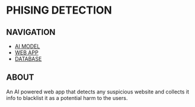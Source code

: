 # PHISING DETECTION



## NAVIGATION
* [AI MODEL](https://github.com/SLSU-Turing-Machines/Phishing-Detection-Learning-Model)
* [WEB APP](https://github.com/SLSU-Turing-Machines/Phising-Detection-App)
* [DATABASE](https://console.firebase.google.com/u/1/project/phishingdetectordb/overview)

## ABOUT
An AI powered web app that detects any suspicious website and collects it info to blacklist it as a potential harm to the users.
